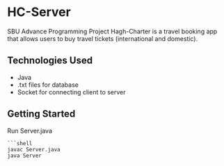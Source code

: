 # HC-Server
 SBU Advance Programming Project
 Hagh-Charter is a travel booking app that allows users to buy travel tickets (international and domestic).

## Technologies Used

- Java
- .txt files for database
- Socket for connecting client to server

## Getting Started

Run Server.java

    ```shell
    javac Server.java
    java Server
